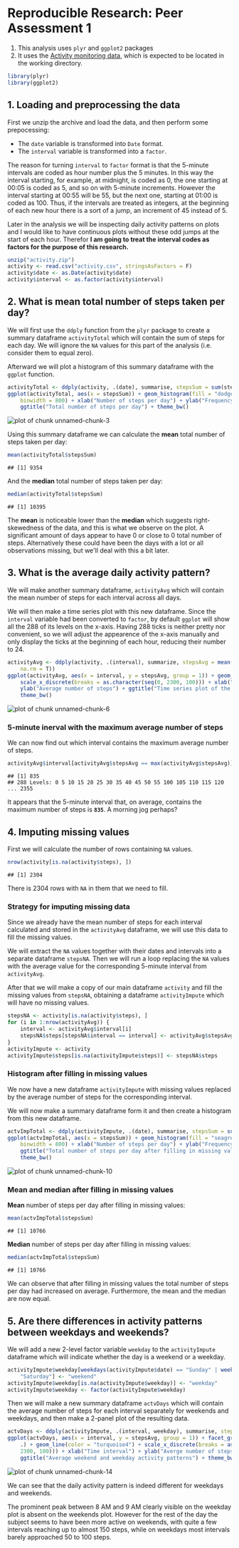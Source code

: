 # Reproducible Research: Peer Assessment 1
1. This analysis uses `plyr` and `ggplot2` packages
2. It uses the [Activity monitoring data](https://d396qusza40orc.cloudfront.net/repdata%2Fdata%2Factivity.zip), which is expected to be located in the working directory.

```r
library(plyr)
library(ggplot2)
```


## 1. Loading and preprocessing the data
First we unzip the archive and load the data, and then perform some prepocessing:
* The `date` variable is transformed into `Date` format.
* The `interval` variable is transformed into a `factor`. 

The reason for turning `interval` to `factor` format is that the 5-minute intervals are coded as hour number plus the 5 minutes. In this way the interval starting, for example, at midnight, is coded as 0, the one starting at 00:05 is coded as 5, and so on with 5-minute increments. However the interval starting at 00:55 will be 55, but the next one, starting at 01:00 is coded as 100. Thus, if the intervals are treated as integers, at the beginning of each new hour there is a sort of a jump, an increment of 45 instead of 5. 

Later in the analysis we will be inspecting daily activity patterns on plots and I would like to have continuous plots without these odd jumps at the start of each hour. Therefor **I am going to treat the interval codes as factors for the purpose of this research.**


```r
unzip("activity.zip")
activity <- read.csv("activity.csv", stringsAsFactors = F)
activity$date <- as.Date(activity$date)
activity$interval <- as.factor(activity$interval)
```


## 2. What is mean total number of steps taken per day?
We will first use the `ddply` function from the `plyr` package to create a summary dataframe `activityTotal` which will contain the sum of steps for each day. We will ignore the `NA` values for this part of the analysis (i.e. consider them to equal zero).

Afterward we will plot a histogram of this summary dataframe with the `ggplot` function.

```r
activityTotal <- ddply(activity, .(date), summarise, stepsSum = sum(steps, na.rm = T))
ggplot(activityTotal, aes(x = stepsSum)) + geom_histogram(fill = "dodgerblue4", 
    binwidth = 800) + xlab("Number of steps per day") + ylab("Frequency") + 
    ggtitle("Total number of steps per day") + theme_bw()
```

![plot of chunk unnamed-chunk-3](figure/unnamed-chunk-3.png) 


Using this summary dataframe we can calculate the **mean** total number of steps taken per day:

```r
mean(activityTotal$stepsSum)
```

```
## [1] 9354
```

And the **median** total number of steps taken per day:

```r
median(activityTotal$stepsSum)
```

```
## [1] 10395
```

The **mean** is noticeable lower than the **median** which suggests right-skewedness of the data, and this is what we observe on the plot. A significant amount of days appear to have 0 or close to 0 total number of steps. Alternatively these could have been the days with a lot or all observations missing, but we'll deal with this a bit later.

## 3. What is the average daily activity pattern?
We will make another summary dataframe, `activityAvg` which will contain the mean number of steps for each interval across all days.

We will then make a time series plot with this new dataframe. Since the `interval` variable had been converted to `factor`, by default `ggplot` will show all the 288 of its levels on the x-axis. Having 288 ticks is neither pretty nor convenient, so we will adjust the appearence of the x-axis manually and only display the ticks at the beginning of each hour, reducing their number to 24.

```r
activityAvg <- ddply(activity, .(interval), summarize, stepsAvg = mean(steps, 
    na.rm = T))
ggplot(activityAvg, aes(x = interval, y = stepsAvg, group = 1)) + geom_line(color = "dodgerblue4") + 
    scale_x_discrete(breaks = as.character(seq(0, 2300, 100))) + xlab("5-minute time intervals") + 
    ylab("Average number of steps") + ggtitle("Time series plot of the average number of steps taken (averaged across all days) versus the 5-minute intervals") + 
    theme_bw()
```

![plot of chunk unnamed-chunk-6](figure/unnamed-chunk-6.png) 


### 5-minute inerval with the maximum average number of steps
We can now find out which interval contains the maximum average number of steps.

```r
activityAvg$interval[activityAvg$stepsAvg == max(activityAvg$stepsAvg)]
```

```
## [1] 835
## 288 Levels: 0 5 10 15 20 25 30 35 40 45 50 55 100 105 110 115 120 ... 2355
```


It appears that the 5-minute interval that, on average, contains the maximum number of steps is **`835`**. A morning jog perhaps?


## 4. Imputing missing values

First we will calculate the number of rows containing `NA` values.

```r
nrow(activity[is.na(activity$steps), ])
```

```
## [1] 2304
```

There is 2304 rows with `NA` in them that we need to fill.

### Strategy for imputing missing data
Since we already have the mean number of steps for each interval calculated and stored in the `activityAvg` dataframe, we will use this data to fill the missing values.

We will extract the `NA` values together with their dates and intervals into a separate dataframe `stepsNA`. Then we will run a loop replacing the `NA` values with the average value for the corresponding 5-minute interval from `activityAvg`.

After that we will make a copy of our main dataframe `activity` and fill the missing values from `stepsNA`, obtaining a dataframe `activityImpute` which will have no missing values.


```r
stepsNA <- activity[is.na(activity$steps), ]
for (i in 1:nrow(activityAvg)) {
    interval <- activityAvg$interval[i]
    stepsNA$steps[stepsNA$interval == interval] <- activityAvg$stepsAvg[i]
}
activityImpute <- activity
activityImpute$steps[is.na(activityImpute$steps)] <- stepsNA$steps
```


### Histogram after filling in missing values
We now have a new dataframe `activityImpute` with missing values replaced by the average number of steps for the corresponding interval. 

We will now make a summary dataframe form it and then create a histogram from this new dataframe.

```r
actvImpTotal <- ddply(activityImpute, .(date), summarise, stepsSum = sum(steps))
ggplot(actvImpTotal, aes(x = stepsSum)) + geom_histogram(fill = "seagreen", 
    binwidth = 800) + xlab("Number of steps per day") + ylab("Frequency") + 
    ggtitle("Total number of steps per day after filling in missing values") + 
    theme_bw()
```

![plot of chunk unnamed-chunk-10](figure/unnamed-chunk-10.png) 

### Mean and median after filling in missing values
**Mean** number of steps per day after filling in missing values:

```r
mean(actvImpTotal$stepsSum)
```

```
## [1] 10766
```

**Median** number of steps per day after filling in missing values:

```r
median(actvImpTotal$stepsSum)
```

```
## [1] 10766
```

We can observe that after filling in missing values the total number of steps per day had increased on average. Furthermore, the mean and the median are now equal.

## 5. Are there differences in activity patterns between weekdays and weekends?
We will add a new 2-level factor variable `weekday` to the `activityImpute` dataframe which will indicate whether the day is a weekend or a weekday.

```r
activityImpute$weekday[weekdays(activityImpute$date) == "Sunday" | weekdays(activityImpute$date) == 
    "Saturday"] <- "weekend"
activityImpute$weekday[is.na(activityImpute$weekday)] <- "weekday"
activityImpute$weekday <- factor(activityImpute$weekday)
```


Then we will make a new summary dataframe `actvDays` which will contain the average number of steps for each interval separately for weekends and weekdays, and then make a 2-panel plot of the resulting data.

```r
actvDays <- ddply(activityImpute, .(interval, weekday), summarise, stepsAvg = mean(steps))
ggplot(actvDays, aes(x = interval, y = stepsAvg, group = 1)) + facet_grid(weekday ~ 
    .) + geom_line(color = "turquoise4") + scale_x_discrete(breaks = as.character(seq(0, 
    2300, 100))) + xlab("Time interval") + ylab("Averge number of steps") + 
    ggtitle("Average weekend and weekday activity patterns") + theme_bw()
```

![plot of chunk unnamed-chunk-14](figure/unnamed-chunk-14.png) 

We can see that the daily activity pattern is indeed different for weekdays and weekends.

The prominent peak between 8 AM and 9 AM clearly visible on the weekday plot is absent on the weekends plot. However for the rest of the day the subject seems to have been more active on weekends, with quite a few intervals reaching up to almost 150 steps, while on weekdays most intervals barely approached 50 to 100 steps.
